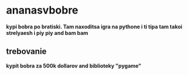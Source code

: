 # ananasvbobre
**kypi bobra po bratiski. Tam naxoditsa igra na pythone i ti tipa tam takoi strelyaesh i piy piy and bam bam**
## trebovanie
**kypit bobra za 500k dollarov and biblioteky "pygame"**
